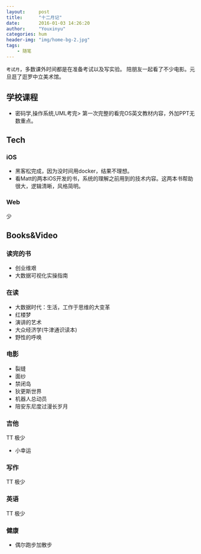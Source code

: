 ```yaml
---
layout:     post
title:      "十二月记"
date:       2016-01-03 14:26:20
author:     "Youxinyu"
categories: hum
header-img: "img/home-bg-2.jpg"
tags:
    - 随笔
---
```

`考试月`，多数课外时间都是在准备考试以及写实验。
陪朋友一起看了不少电影。元旦逛了逛罗中立美术馆。

## 学校课程

- 密码学,操作系统,UML考完> 
	第一次完整的看完OS英文教材内容，外加PPT无数重点。

## Tech

### iOS

- 黑客松完成，因为没时间用docker，结果不理想。
- 看Matt的两本iOS开发的书，系统的理解之前用到的技术内容。这两本书帮助很大，逻辑清晰，风格简明。

### Web
少

## Books&Video

### 读完的书

- 创业维艰
- 大数据可视化实操指南

### 在读

- 大数据时代：生活，工作于思维的大变革
- 红楼梦
- 演讲的艺术
- 大众经济学(牛津通识读本)
- 野性的呼唤

### 电影
- 裂缝
- 面纱
- 禁闭岛
- 狄更斯世界
- 机器人总动员
- 陪安东尼度过漫长岁月

### 吉他
TT 极少 
- 小幸运

### 写作
TT 极少

### 英语
TT 极少
### 健康
- 偶尔跑步加散步